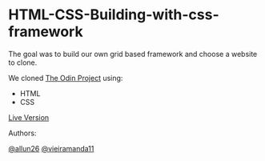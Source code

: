 # HTML-CSS-Building-with-css-framework

The goal was to build our own grid based framework and choose a website to clone.

We cloned [The Odin Project](https://www.theodinproject.com/) using:
* HTML
* CSS

[Live Version](https://allun26.github.io/HTML-CSS-Building-with-css-framework/)

Authors:

[@allun26](https://github.com/allun26/)
[@vieiramanda11](https://github.com/vieiramanda11/)